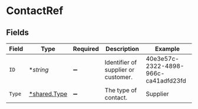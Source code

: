 # ContactRef


## Fields

| Field                                              | Type                                               | Required                                           | Description                                        | Example                                            |
| -------------------------------------------------- | -------------------------------------------------- | -------------------------------------------------- | -------------------------------------------------- | -------------------------------------------------- |
| `ID`                                               | **string*                                          | :heavy_minus_sign:                                 | Identifier of supplier or customer.                | 40e3e57c-2322-4898-966c-ca41adfd23fd               |
| `Type`                                             | [*shared.Type](../../../pkg/models/shared/type.md) | :heavy_minus_sign:                                 | The type of contact.                               | Supplier                                           |